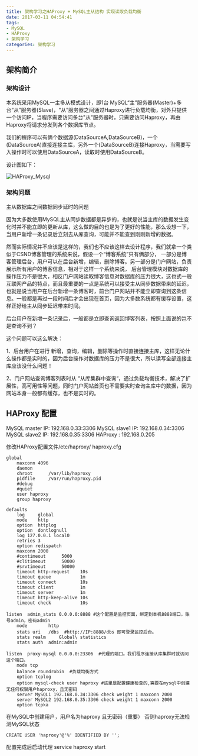 ```yaml
---
title: 架构学习之HAProxy + MySQL主从结构 实现读取负载均衡
date: 2017-03-11 04:54:41
tags:
- MySQL
- HAProxy
- 架构学习
categories: 架构学习
---
```



## 架构简介

### 架构设计
本系统采用MySQL一主多从模式设计，即1台 MySQL“主”服务器(Master)+多台“从”服务器(Slave)，“从”服务器之间通过Haproxy进行负载均衡，对外只提供一个访问IP，当程序需要访问多台"从"服务器时，只需要访问Haproxy，再由Haproxy将请求分发到各个数据库节点。

我们的程序可以有俩个数据源(DataSourceA,DataSourceB)，一个(DataSourceA)直接连接主库，另外一个(DataSourceB)连接Haproxy，当需要写入操作时可以使用DataSourceA，读取时使用DataSourceB。

设计图如下：

![HAProxy_Mysql](/uploads/haproxy_mysql_0.png)

### 架构问题

主从数据库之间数据同步延时的问题

因为大多数使用MySQL主从同步数据都是异步的，也就是说当主库的数据发生变化时并不能立即的更新从库，这么做的目的也是为了更好的性能，那么设想一下，当用户新增一条记录后立刻去从库查询，可能并不能查到刚刚新增的数据。

然而实际情况并不应该是这样的，我们也不应该这样去设计程序，我们就拿一个类似于CSND博客管理的系统来说，假设一个“博客系统”只有俩部分， 一部分是博客管理后台，用户可以在后台新增，编辑，删除博客。另一部分是门户网站，负责展示所有用户的博客信息，相对于这样一个系统来说， 后台管理模块对数据库的操作压力不是很大，相反门户网站读取博客信息对数据库的压力很大，这也式一般互联网产品的特点，而且最重要的一点是系统可以接受主从同步数据带来的延迟，也就是说当用户在后台新增一条博客时，前台门户网站并不能立即查询到这条信息。一般都是再过一段时间后才会出现在首页，因为大多数系统都有缓存设置，这样正好给主从同步延迟带来时间。

后台用户在新增一条记录后，一般都是立即查询返回博客列表，按照上面说的岂不是查询不到？

这个问题可以这么解决：

1、后台用户在进行 新增，查询，编辑，删除等操作时直接连接主库，这样无论什么操作都是实时的，因为后台操作对数据库的压力不是很大，所以读写全部连接主库应该没什么问题！

2、门户网站查询博客列表时从 “从库集群中查询“，通过负载均衡技术，解决了扩展性，高可用性等问题，同时门户网站首页也不需要实时查询主库中的数据，因为网站本身一般都有缓存，也不是实时的。


## HAProxy 配置

MySQL master IP: 192.168.0.33:3306
MySQL slave1 IP: 192.168.0.34:3306
MySQL slave2 IP: 192.168.0.35:3306
HAProxy : 192.168.0.205

修改HAProxy配置文件/etc/haproxy/ haproxy.cfg

    global
        maxconn 4096
        daemon
        chroot      /var/lib/haproxy
        pidfile     /var/run/haproxy.pid
        #debug
        #quiet
        user haproxy
        group haproxy

    defaults
        log     global
        mode    http
        option  httplog
        option  dontlognull
        log 127.0.0.1 local0
        retries 3
        option redispatch
        maxconn 2000
        #contimeout      5000
        #clitimeout      50000
        #srvtimeout      50000
        timeout http-request    10s
        timeout queue           1m
        timeout connect         10s
        timeout client          1m
        timeout server          1m
        timeout http-keep-alive 10s
        timeout check           10s

    listen  admin_stats 0.0.0.0:8888 #这个配置是监控页面，绑定到本机8888端口，账号admin，密码admin
        mode        http
        stats uri   /dbs  #http://IP:8888/dbs 即可登录监控后台。
        stats realm     Global\ statistics
        stats auth  admin:admin

    listen  proxy-mysql 0.0.0.0:23306  #代理的端口。我们程序连接从库集群时就访问这个端口。
        mode tcp
        balance roundrobin  #负载均衡方式
        option tcplog
        option mysql-check user haproxy #这里是配置健康检查的,需要在mysql中创建无任何权限用户haproxy，且无密码
        server MySQL1 192.168.0.34:3306 check weight 1 maxconn 2000
        server MySQL2 192.168.0.35:3306 check weight 1 maxconn 2000
        option tcpka

在MySQL中创建用户，用户名为haproxy 且无密码（重要） 否则haproxy无法检测MySQL状态

    CREATE USER 'haproxy'@'%' IDENTIFIED BY '';

配置完成后启动代理 service haproxy start